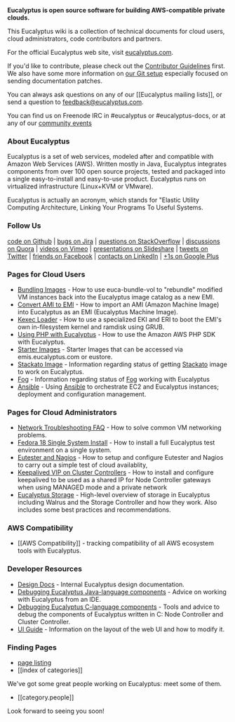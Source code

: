 **Eucalyptus is open source software for building AWS-compatible private clouds.**

This Eucalyptus wiki is a collection of technical documents for cloud users, cloud administrators, code contributors and partners.

For the official Eucalyptus web site, visit [eucalyptus.com](http://www.eucalyptus.com).

If you'd like to contribute, please check out the [Contributor Guidelines](wiki/Contributing) first. We also have some more information on [our Git setup](wiki/Documentation-Contributions) especially focused on sending documentation patches.

You can always ask questions on any of our [[Eucalyptus mailing lists]], or send a question to [feedback@eucalyptus.com](mailto:feedback@eucalyptus.com). 

You can find us on Freenode IRC in #eucalyptus or #eucalyptus-docs, or at any of our [community events](wiki/Community-Events)

### About Eucalyptus

Eucalyptus is a set of web services, modeled after and compatible with Amazon Web Services (AWS).  Written mostly in Java, Eucalyptus integrates components from over 100 open source projects, tested and packaged into a single easy-to-install and easy-to-use product. Eucalyptus runs on virtualized infrastructure (Linux+KVM or VMware).

Eucalyptus is actually an acronym, which stands for "Elastic Utility Computing Architecture, Linking Your Programs To Useful Systems.

### Follow Us

[code on Github](http://github.com/eucalyptus) | [bugs on Jira](https://eucalyptus.atlassian.net) | [questions on StackOverflow](http://stackoverflow.com/search?tab=active&q=eucalyptus) | [discussions on Quora](http://www.quora.com/Eucalyptus-Systems) | [videos on Vimeo](https://vimeo.com/eucalyptus/videos) | [presentations on Slideshare](http://www.slideshare.net/eucalyptus/presentations) | [tweets on Twitter](http://twitter.com/eucalyptus) | [friends on Facebook](http://www.facebook.com/pages/Eucalyptus-Systems-Inc/164828240204708) | [contacts on LinkedIn](http://www.linkedin.com/company/eucalyptus-systems-inc.?trk=hb_tab_compy_id_420170) | [+1s on Google Plus](https://plus.google.com/110470516344014754435?prsrc=3)

### Pages for Cloud Users

* [Bundling Images](wiki/Bundling-Images) - How to use euca-bundle-vol to "rebundle" modified VM instances back into the Eucalyptus image catalog as a new EMI.
* [Convert AMI to EMI](wiki/Convert-AMI-to-EMI) - How to import an AMI (Amazon Machine Image) into Eucalyptus as an EMI (Eucalyptus Machine Image).
* [Kexec Loader](wiki/Kexec-loader) - How to use a specialized EKI and ERI to boot the EMI's own in-filesystem kernel and ramdisk using GRUB.
* [Using PHP with Eucalyptus](wiki/Using-PHP-with-Eucalyptus) - How to use the Amazon AWS PHP SDK with Eucalyptus.
* [Starter Images](https://github.com/eucalyptus/eucalyptus/wiki/Starter-Images) - Starter Images that can be accessed via emis.eucalyptus.com or eustore.
* [Stackato Image](https://github.com/eucalyptus/eucalyptus/wiki/Stackato-Image) - Information regarding status of getting [Stackato](http://docs.stackato.com/index.html) image to work on Eucalyptus.
* [Fog](https://github.com/eucalyptus/eucalyptus/wiki/Fog) - Information regarding status of [Fog](http://fog.io/) working with Eucalyptus
* [Ansible](https://github.com/eucalyptus/eucalyptus/wiki/Ansible) - Using [Ansible](http://ansible.cc) to orchestrate EC2 and Eucalyptus instances; deployment and configuration management.
### Pages for Cloud Administrators

* [Network Troubleshooting FAQ](wiki/Network-Troubleshooting-FAQ) - How to solve common VM networking problems.
* [Fedora 18 Single System Install](wiki/Fedora-18-Single-System-Install) - How to install a full Eucalyptus test environment on a single system.
* [Eutester and Nagios](wiki/Integrating-Eutester-and-Nagios) - How to setup and configure Eutester and Nagios to carry out a simple test of cloud availablity,
* [Keepalived VIP on Cluster Controllers](https://github.com/eucalyptus/eucalyptus/wiki/Keepalived-VIP-for-Node-Controller-Gateways) - How to install and configure keepalived to be used as a shared IP for Node Controller gateways when using MANAGED mode and a private network
* [Eucalyptus Storage](https://github.com/eucalyptus/eucalyptus/wiki/Storage) - High-level overview of storage in Eucalyptus including Walrus and the Storage Controller and how they work. Also includes some best practices and recommendations.

### AWS Compatibility

* [[AWS Compatibility]] - tracking compatibility of all AWS ecosystem tools with Eucalyptus.

### Developer Resources

* [Design Docs](wiki/DesignDocs) - Internal Eucalyptus design documentation.
* [Debugging Eucalyptus Java-language components](wiki/Debugging-Eucalyptus-Java-language-components) - Advice on working with Eucalyptus from an IDE.
* [Debugging Eucalyptus C-language components](wiki/Debugging-Eucalyptus-C-language-components) - Tools and advice to debug the components of Eucalyptus written in C: Node Controller and Cluster Controller.
* [UI Guide](wiki/UI-Guide) - Information on the layout of the web UI and how to modify it.

### Finding Pages

* [page listing](wiki/_pages)
* [[index of categories]]

We've got some great people working on Eucalyptus: meet some of them.  
* [[category.people]]

Look forward to seeing you soon!